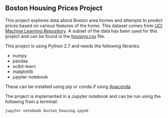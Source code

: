## Boston Housing Prices Project

This project explores data about Boston area homes and attempts to predict prices based on various features of the home. This dataset comes from [UCI Machine Learning Repository](https://archive.ics.uci.edu/ml/datasets/Housing). A subset of the data has been used for this project and can be found in the [housing.csv](./housing.csv) file.

This project is using Python 2.7 and needs the following libraries:

* numpy
* pandas
* scikit-learn
* matplotlib
* jupyter notebook

These can be installed using pip or conda if using [Anaconda](https://www.continuum.io/downloads).

The project is implemented in a Jupyter notebook and can be run using the following from a terminal:

```jupyter notebook boston_housing.ipynb```
